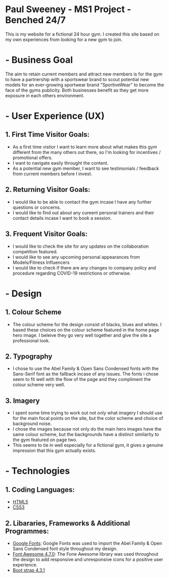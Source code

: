# Paul Sweeney - MS1 Project - Benched 24/7

This is my website for a fictional 24 hour gym. I created this site based on my own experiences from looking for a new gym to join.
# - Business Goal

The aim to retain current members and attract new members is for the gym to have a partnership with a sportswear brand to scout potential new models for an ever-growing sportwear brand "SportiveWear" to become the face of the gyms publicity. Both businesses benefit as they get more exposure in each others environment.
# - User Experience (UX)

## 1. First Time Visitor Goals:
* As a first time vistior I want to learn more about what makes this gym different from the many others out there, so I'm looking for incentives / promotional offers.
* I want to navigate easily throught the content.
* As a potential new gym member, I want to see testimonials / feedback from current members before I invest.
## 2.  Returning Visitor Goals:
* I would like to be able to contact the gym incase I have any further questions or concerns.
* I would like to find out about any cureent personal trainers and their contact details incase I want to book a session.
## 3. Frequent Visitor Goals: 
* I would like to check the site for any updates on the collaboration competition featured.
* I would like to see any upcoming personal appearances from Models/Fitness Influencers
* I would like to check if there are any changes to company policy and procedure regarding COVID-19 restrictions or otherwise.

# - Design
## 1. Colour Scheme
* The colour scheme for the design consist of blacks, blues and whites. I based these choices on the colour scheme featured in the home page hero image. I beleive they go very well together and give the site a professional look. 

## 2. Typography
* I chose to use the Abel Family & Open Sans Condensed fonts with the Sans-Serif font as the fallback incase of any issues. The fonts i chose seem to fit well with the flow of the page and they compliment the colour scheme very well.

## 3. Imagery
* I spent some time trying to work out not only what imagery I should use for the main focal points on the site, but the color scheme and choice of background noise. 
* I chose the images because not only do the main hero images have the same colour scheme, but the backgrounds have a distinct similarity to the gym featured on page two. 
* This seems to tie in well especially for a fictional gym, it gives a genuine impression that this gym actually exists.

# - Technologies
## 1. Coding Languages:
* [HTML5](https://en.wikipedia.org/wiki/HTML5)
* [CSS3](https://en.wikipedia.org/wiki/CSS)

## 2. Libararies, Frameworks & Additional Programmes:
* [Google Fonts](https://fonts.google.com/): Google Fonts was used to import the Abel Family & Open Sans Condensed font style throughout my design.
* [Font Awesome 4.7.0](https://fontawesome.com/v4.7.0/): The Fone Awesome library was used throughout the design to add responsive and unresponsive icons for a positive user experience.
* [Boot strap 4.3.1](https://getbootstrap.com/docs/4.3/getting-started/introduction/)


 


